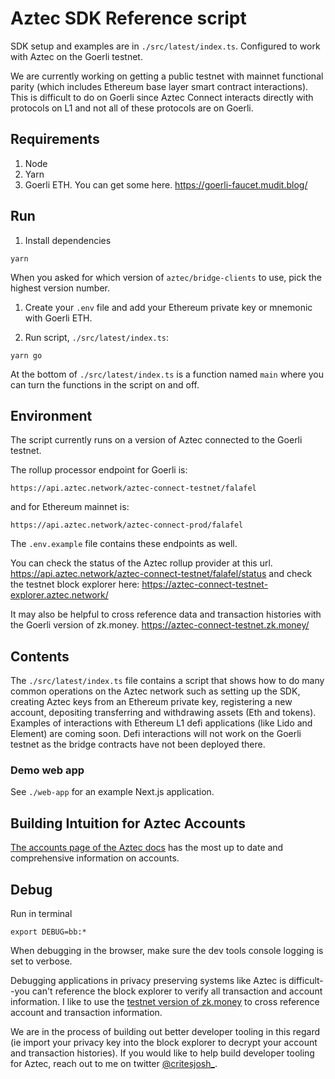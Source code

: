 # Aztec SDK Reference script

SDK setup and examples are in `./src/latest/index.ts`. Configured to work with Aztec on the Goerli testnet. 

We are currently working on getting a public testnet with mainnet functional parity (which includes Ethereum base layer smart contract interactions). This is difficult to do on Goerli since Aztec Connect interacts directly with protocols on L1 and not all of these protocols are on Goerli.

## Requirements

1. Node
2. Yarn
3. Goerli ETH. You can get some here. https://goerli-faucet.mudit.blog/

## Run

1. Install dependencies

```shell
yarn
```

When you asked for which version of `aztec/bridge-clients` to use, pick the highest version number.

1. Create your `.env` file and add your Ethereum private key or mnemonic with Goerli ETH.

2. Run script, `./src/latest/index.ts`:

```shell
yarn go
```

At the bottom of `./src/latest/index.ts` is a function named `main` where you can turn the functions in the script on and off.

## Environment

The script currently runs on a version of Aztec connected to the Goerli testnet.

The rollup processor endpoint for Goerli is:

```
https://api.aztec.network/aztec-connect-testnet/falafel
```

and for Ethereum mainnet is:

```
https://api.aztec.network/aztec-connect-prod/falafel
```

The `.env.example` file contains these endpoints as well.

You can check the status of the Aztec rollup provider at this url. https://api.aztec.network/aztec-connect-testnet/falafel/status and check the testnet block explorer here: https://aztec-connect-testnet-explorer.aztec.network/

It may also be helpful to cross reference data and transaction histories with the Goerli version of zk.money. https://aztec-connect-testnet.zk.money/

## Contents

The `./src/latest/index.ts` file contains a script that shows how to do many common operations on the Aztec network such as setting up the SDK, creating Aztec keys from an Ethereum private key, registering a new account, depositing transferring and withdrawing assets (Eth and tokens). Examples of interactions with Ethereum L1 defi applications (like Lido and Element) are coming soon. Defi interactions will not work on the Goerli testnet as the bridge contracts have not been deployed there.

### Demo web app

See `./web-app` for an example Next.js application.

## Building Intuition for Aztec Accounts

[The accounts page of the Aztec docs](https://docs.aztec.network/how-aztec-works/accounts) has the most up to date and comprehensive information on accounts.

## Debug

Run in terminal

```shell
export DEBUG=bb:*
```

When debugging in the browser, make sure the dev tools console logging is set to verbose.

Debugging applications in privacy preserving systems like Aztec is difficult--you can't reference the block explorer to verify all transaction and account information. I like to use the [testnet version of zk.money](https://aztec-connect-testnet.zk.money/) to cross reference account and transaction information.

We are in the process of building out better developer tooling in this regard (ie import your privacy key into the block explorer to decrypt your account and transaction histories). If you would like to help build developer tooling for Aztec, reach out to me on twitter [@critesjosh_](https://twitter.com/critesjosh_).
